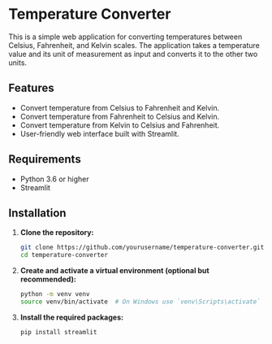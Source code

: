 # Temperature Converter

This is a simple web application for converting temperatures between Celsius, Fahrenheit, and Kelvin scales. The application takes a temperature value and its unit of measurement as input and converts it to the other two units.

## Features

- Convert temperature from Celsius to Fahrenheit and Kelvin.
- Convert temperature from Fahrenheit to Celsius and Kelvin.
- Convert temperature from Kelvin to Celsius and Fahrenheit.
- User-friendly web interface built with Streamlit.

## Requirements

- Python 3.6 or higher
- Streamlit

## Installation

1. **Clone the repository:**
    ```bash
    git clone https://github.com/yourusername/temperature-converter.git
    cd temperature-converter
    ```

2. **Create and activate a virtual environment (optional but recommended):**
    ```bash
    python -m venv venv
    source venv/bin/activate  # On Windows use `venv\Scripts\activate`
    ```

3. **Install the required packages:**
    ```bash
    pip install streamlit
    ```
